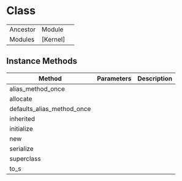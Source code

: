 # Class
|  |  |  |
| --- | --- | --- |
| Ancestor | Module |
| Modules | [Kernel] |


## Instance Methods

| Method | Parameters | Description |
| --- | --- | --- |
| alias_method_once |  |  |
| allocate |  |  |
| defaults_alias_method_once |  |  |
| inherited |  |  |
| initialize |  |  |
| new |  |  |
| serialize |  |  |
| superclass |  |  |
| to_s |  |  |
